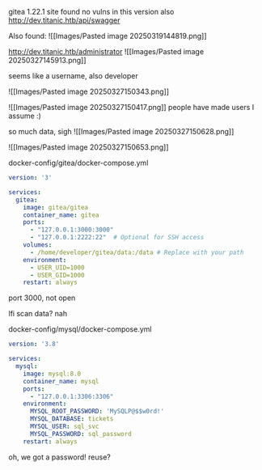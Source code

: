 
gitea 1.22.1 site
found no vulns in this version
also http://dev.titanic.htb/api/swagger

Also found:
![[Images/Pasted image 20250319144819.png]]

http://dev.titanic.htb/administrator
![[Images/Pasted image 20250327145913.png]]

seems like a username, also developer

![[Images/Pasted image 20250327150343.png]]

![[Images/Pasted image 20250327150417.png]]
people have made users I assume :)

so much data, sigh
![[Images/Pasted image 20250327150628.png]]

![[Images/Pasted image 20250327150653.png]]


docker-config/gitea/docker-compose.yml
```yaml
version: '3'

services:
  gitea:
    image: gitea/gitea
    container_name: gitea
    ports:
      - "127.0.0.1:3000:3000"
      - "127.0.0.1:2222:22"  # Optional for SSH access
    volumes:
      - /home/developer/gitea/data:/data # Replace with your path
    environment:
      - USER_UID=1000
      - USER_GID=1000
    restart: always
```

port 3000, not open

lfi scan data? nah


docker-config/mysql/docker-compose.yml
```yaml
version: '3.8'

services:
  mysql:
    image: mysql:8.0
    container_name: mysql
    ports:
      - "127.0.0.1:3306:3306"
    environment:
      MYSQL_ROOT_PASSWORD: 'MySQLP@$$w0rd!'
      MYSQL_DATABASE: tickets 
      MYSQL_USER: sql_svc
      MYSQL_PASSWORD: sql_password
    restart: always
```

oh, we got a password! reuse?